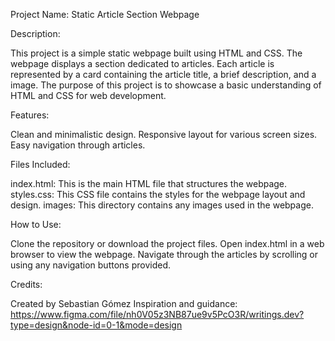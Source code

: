 Project Name: Static Article Section Webpage

Description:

This project is a simple static webpage built using HTML and CSS. The webpage displays a section dedicated to articles. Each article is represented by a card containing the article title, a brief description, and a image.
The purpose of this project is to showcase a basic understanding of HTML and CSS for web development.

Features:

Clean and minimalistic design.
Responsive layout for various screen sizes.
Easy navigation through articles.

Files Included:

index.html: This is the main HTML file that structures the webpage.
styles.css: This CSS file contains the styles for the webpage layout and design.
images: This directory contains any images used in the webpage.

How to Use:

Clone the repository or download the project files.
Open index.html in a web browser to view the webpage.
Navigate through the articles by scrolling or using any navigation buttons provided.

Credits:

Created by Sebastian Gómez
Inspiration and guidance: https://www.figma.com/file/nh0V05z3NB87ue9v5PcO3R/writings.dev?type=design&node-id=0-1&mode=design
